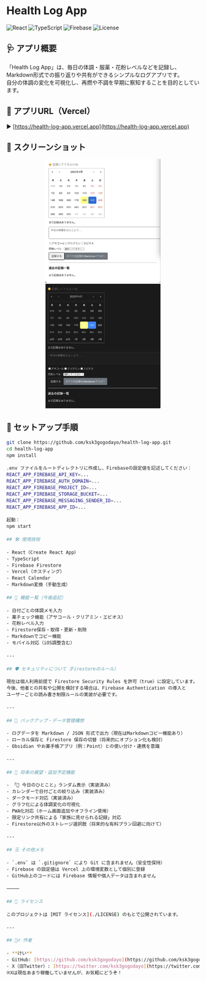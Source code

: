 # Health Log App

![React](https://img.shields.io/badge/React-v19.1-blue)
![TypeScript](https://img.shields.io/badge/TypeScript-Yes-blueviolet)
![Firebase](https://img.shields.io/badge/Firebase-Firestore-yellow)
![License](https://img.shields.io/badge/License-MIT-green)

## 🩺 アプリ概要

「Health Log App」は、毎日の体調・服薬・花粉レベルなどを記録し、  
Markdown形式での振り返りや共有ができるシンプルなログアプリです。  
自分の体調の変化を可視化し、再燃や不調を早期に察知することを目的としています。

## 🚀 アプリURL（Vercel）

▶️ [https://health-log-app.vercel.app](https://health-log-app.vercel.app)

## 📸 スクリーンショット

<p align="center">
  <img src="public/screenshot01.png" width="300" alt="アプリ画面1" />
  <img src="public/screenshot02.png" width="300" alt="アプリ画面2" />
</p>

## 🔧 セットアップ手順

```bash
git clone https://github.com/ksk3gogodayo/health-log-app.git
cd health-log-app
npm install

.env ファイルをルートディレクトリに作成し、Firebaseの設定値を記述してください：
REACT_APP_FIREBASE_API_KEY=...
REACT_APP_FIREBASE_AUTH_DOMAIN=...
REACT_APP_FIREBASE_PROJECT_ID=...
REACT_APP_FIREBASE_STORAGE_BUCKET=...
REACT_APP_FIREBASE_MESSAGING_SENDER_ID=...
REACT_APP_FIREBASE_APP_ID=...

起動：
npm start

## 🛠 使用技術

- React（Create React App）
- TypeScript
- Firebase Firestore
- Vercel（ホスティング）
- React Calendar
- Markdown変換（手動生成）

## 📝 機能一覧（今後追記）

- 日付ごとの体調メモ入力
- 薬チェック機能（アサコール・クリアミン・エビオス）
- 花粉レベル入力
- Firestore保存・取得・更新・削除
- Markdownでコピー機能
- モバイル対応（iOS調整含む）

---

## 🛡 セキュリティについて（Firestoreのルール）

現在は個人利用前提で Firestore Security Rules を許可（true）に設定しています。  
今後、他者との共有や公開を検討する場合は、Firebase Authentication の導入と  
ユーザーごとの読み書き制限ルールの実装が必要です。

---

## 🧳 バックアップ・データ管理構想

- ログデータを Markdown / JSON 形式で出力（現在はMarkdownコピー機能あり）
- ローカル保存と Firestore 保存の切替（将来的にオプション化も検討）
- Obsidian やお薬手帳アプリ（例：Point）との使い分け・連携を意識

---

## 🌈 将来の展望・追加予定機能

- 「🌟 今日のひとこと」ランダム表示（実装済み）
- カレンダーで日付ごとの絞り込み（実装済み）
- ダークモード対応（実装済み）
- グラフ化による体調変化の可視化
- PWA化対応（ホーム画面追加やオフライン使用）
- 限定リンク共有による「家族に見せられる記録」対応
- Firestore以外のストレージ選択肢（将来的な有料プラン回避に向けて）

---

## 🗒 その他メモ

- `.env` は `.gitignore` により Git に含まれません（安全性保持）
- Firebase の設定値は Vercel 上の環境変数として個別に登録
- GitHub上のコードには Firebase 情報や個人データは含まれません

⸻

## 📄 ライセンス

このプロジェクトは [MIT ライセンス](./LICENSE) のもとで公開されています。

---

## 🙋‍♂️ 作者

- **けい**
- GitHub: [https://github.com/ksk3gogodayo](https://github.com/ksk3gogodayo)
- X（旧Twitter）: [https://twitter.com/ksk3gogodayo](https://twitter.com/ksk3gogodayo)  
※Xは現在あまり稼働していませんが、お気軽にどうぞ！